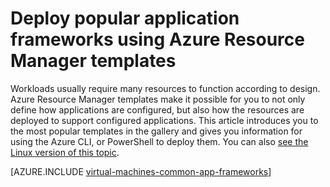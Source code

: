 <properties
   pageTitle="Deploy popular application frameworks | Azure"
   description="Create popular application frameworks on Windows and Linux VMs using Azure Resource Manager templates to install Active Directory, Docker, and many more."
   services="virtual-machines-windows"
   documentationCenter="virtual-machines"
   authors="squillace"
   manager="timlt"
   editor=""
   tags="azure-resource-manager" />

<tags
   ms.service="virtual-machines-windows"
   ms.devlang="na"
   ms.topic="article"
   ms.tgt_pltfrm="vm-windows"
   ms.workload="infrastructure"
   ms.date="08/29/2016"
   wacn.date=""
   ms.author="rasquill"/>

# Deploy popular application frameworks using Azure Resource Manager templates

Workloads usually require many resources to function according to design. Azure Resource Manager templates make it possible for you to not only define how applications are configured, but also how the resources are deployed to support configured applications. This article introduces you to the most popular templates in the gallery and gives you information for using the Azure CLI, or PowerShell to deploy them. You can also [see the Linux version of this topic](/documentation/articles/virtual-machines-linux-app-frameworks/).

[AZURE.INCLUDE [virtual-machines-common-app-frameworks](../../includes/virtual-machines-common-app-frameworks.md)]
